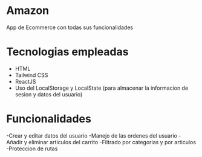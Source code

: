 # Amazon
App de Ecommerce con todas sus funcionalidades

# Tecnologias empleadas
- HTML
- Tailwind CSS
- ReactJS
- Uso del LocalStorage y LocalState (para almacenar la informacion de sesion y datos del usuario)

# Funcionalidades
-Crear y editar datos del usuario
-Manejo de las ordenes del usuario
-Añadir y eliminar articulos del carrito
-Filtrado por categorias y por articulos
-Proteccion de rutas
